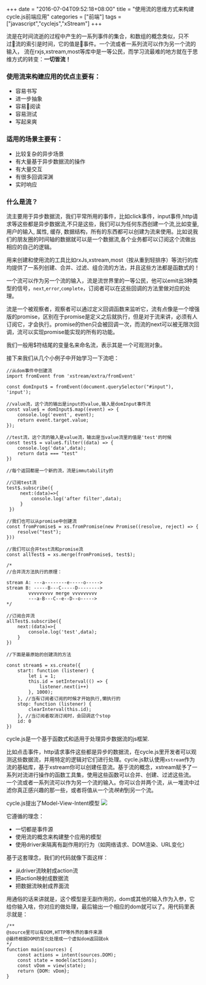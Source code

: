 +++
date = "2016-07-04T09:52:18+08:00"
title = "使用流的思维方式来构建cycle.js前端应用"
categories = ["前端"]
tags = ["javascript","cyclejs","xStream"]
+++

流是在时间流逝的过程中产生的一系列事件的集合，和数组的概念类似，只不过流的索引是时间，它的值是事件。一个流或者一系列流可以作为另一个流的输入， 流在rxjs,xstream,most等库中是一等公民，而学习流最难的地方就在于思维方式的转变：**一切皆流！**

### 使用流来构建应用的优点主要有：

- 容易书写 
- 进一步抽象
- 容易阅读 
- 容易测试 
- 写起来爽

### 适用的场景主要有：

- 比较复杂的异步场景 
- 有大量基于异步数据流的操作
- 有大量交互
- 有很多回调深渊
- 实时响应

### 什么是流？

流主要用于异步数据流，我们平常所用的事件，比如click事件，input事件,http请求等这些都是异步数据流,不只是这些，我们可以为任何东西创建一个流,比如变量, 用户的输入, 属性, 缓存, 数据结构，所有的东西都可以创建为流来使用。比如说我们的朋友圈的时间轴的数据就可以是一个数据流,各个业务都可以订阅这个流做出相应的自己的逻辑。

用来创建和使用流的工具比如rxJs,xstream,most（按从重到轻排序）等流行的库均提供了一系列创建、合并、过滤、组合流的方法，并且这些方法都是函数式的！

一个流可以作为另一个流的输入，流是流世界里的一等公民，他可以emit出3种类型的信号，```next```,```error```,```complete```，订阅者可以在这些回调的方法里做对应的处理。

流是一个被观察者，观察者可以通过定义回调函数来监听它，流有点像是一个增强版的promise，区别在于promise是定义之后就执行，但是对于流来讲，必须有人订阅它，才会执行。promise的then只会被回调一次，而流的next可以被无限次回调，流可以实现promise能实现的所有的功能。

我们一般用$符结尾的变量名来命名流，表示其是一个可观测对象。 

接下来我们从几个小例子中开始学习一下流吧：

    //从dom事件中创建流
    import fromEvent from 'xstream/extra/fromEvent'

    const domInput$ = fromEvent(document.querySelector("#input"), 'input');

    //value流，这个流的输出是input的value,输入是domInput事件流
    const value$ = domInput$.map((event) => {
        console.log('event', event);
        return event.target.value;
    });

    //test流，这个流的输入是value流，输出是当value流里的值是'test'的时候
    const test$ = value$.filter((data) => {
        console.log('data',data);
        return data === "test"
    })

    //每个返回都是一个新的流，流是immutability的

    //订阅test流
    test$.subscribe({
         next:(data)=>{
             console.log('after filter',data);
         }
     }) 

    //我们也可以从promise中创建流
    const fromPromise$ = xs.fromPromise(new Promise((resolve, reject) => {
        resolve("test");
    }))

    //我们可以合并test流和promise流
    const allTest$ = xs.merge(fromPromise$, test$);

    /*
    //合并流方法执行的原理：

    stream A: ---a--------e-----o----->
    stream B: -----B---C-----D-------->
            vvvvvvvvv merge vvvvvvvvv
            ---a-B---C--e--D--o----->
    */

    //订阅合并流
    allTest$.subscribe({
        next:(data)=>{
            console.log('test',data);
        }
    })

    //下面是最原始的创建流的方法

    const stream$ = xs.create({
        start: function (listener) {
            let i = 1;
            this.id = setInterval(() => {
                listener.next(i++)
            }, 1000);
        }, //当有订阅者订阅的时候才开始执行,懒执行的
        stop: function (listener) {
            clearInterval(this.id);
        }, //当订阅者取消订阅时，会回调这个stop
        id: 0
    })
cycle.js是一个基于函数式和适用于处理异步数据流的js框架.

比如点击事件，http请求事件这些都是异步的数据流，在cycle.js里开发者可以观测这些数据流，并用特定的逻辑对它们进行处理。cycle.js默认使用```xstream```作为流的基础库，基于xstream你可以创建任意流。基于流的概念，xstream赋予了一系列对流进行操作的函数工具集，使用这些函数可以合并、创建、过滤这些流。 一个流或者一系列流可以作为另一个流的输入。你可以合并两个流，从一堆流中过滤你真正感兴趣的那一些，或者将值从一个流*映射*到另一个流。

cycle.js提出了Model-View-Intent模型
![](http://ww1.sinaimg.cn/large/d9f8fd81gy1fh9ap5dlsuj20f703aaa8.jpg)

它遵循的理念：

- 一切都是事件源
- 使用流的概念来构建整个应用的模型
- 使用driver来隔离有副作用的行为（如网络请求、DOM渲染、URL变化）

基于这套理念，我们的代码就像下面这样：

- 从driver流映射成action流
- 把action映射成数据流
- 把数据流映射成界面流

用通俗的话来讲就是，这个模型是无副作用的，dom或其他的输入作为入参，它给你输入啥，你对应的做处理，最后输出一个相应的dom就可以了。用代码里表示就是：
    
    /**
    @source里可以有DOM,HTTP等外界的事件来源
    @最终根据DOM的变化处理成一个虚拟dom返回就ok
    */
    function main(sources) {
        const actions = intent(sources.DOM);
        const state = model(actions);
        const vDom = view(state);
        return {DOM: vDom};
    }
